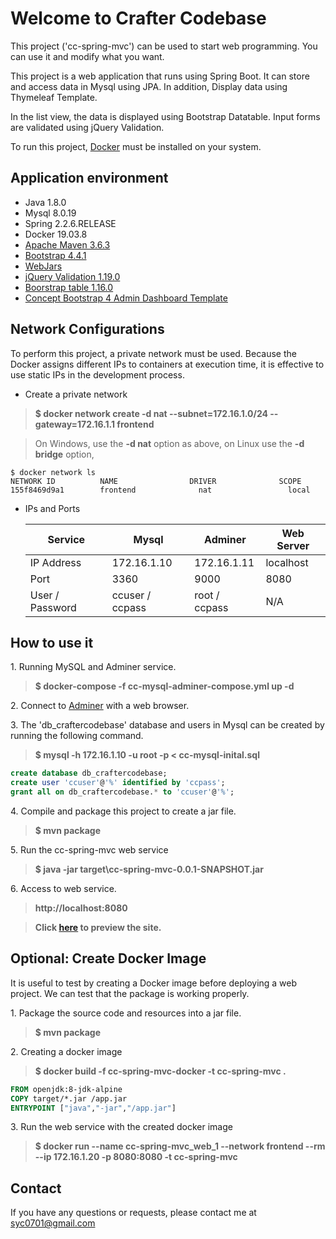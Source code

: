 # Welcome to Crafter Codebase

This project ('cc-spring-mvc') can be used to start web programming. You can use it and modify what you want.

This project is a web application that runs using Spring Boot. It can store and access data in Mysql using JPA. 
In addition, Display data using Thymeleaf Template.

In the list view, the data is displayed using Bootstrap Datatable. 
Input forms are validated using jQuery Validation.

To run this project, [Docker](https://www.docker.com/) must be installed on your system.

## Application environment
* Java 1.8.0
* Mysql 8.0.19
* Spring 2.2.6.RELEASE
* Docker 19.03.8
* [Apache Maven 3.6.3](https://getbootstrap.com)
* [Bootstrap 4.4.1](https://getbootstrap.com)
* [WebJars](https://www.webjars.org/)
* [jQuery Validation 1.19.0](https://jqueryvalidation.org/)
* [Boorstrap table 1.16.0](https://bootstrap-table.com/)
* [Concept Bootstrap 4 Admin Dashboard Template](https://colorlib.com/polygon/concept/index.html)


## Network Configurations
To perform this project, a private network must be used.
Because the Docker assigns different IPs to containers at execution time, it is effective to use static IPs in the development process.

* Create a private network

>__$ docker network create -d nat --subnet=172.16.1.0/24 --gateway=172.16.1.1 frontend__

> On Windows, use the **-d nat** option as above, on Linux use the **-d bridge** option,

```
$ docker network ls
NETWORK ID          NAME                DRIVER              SCOPE
155f8469d9a1        frontend              nat                 local
```

* IPs and Ports

    Service         | Mysql           | Adminer       | Web Server        
    --------------- | --------------- | ------------- | -------------
    IP Address      | 172.16.1.10     | 172.16.1.11   | localhost
    Port            | 3360            | 9000          | 8080
    User / Password | ccuser / ccpass | root / ccpass | N/A


## How to use it
1\. Running MySQL and Adminer service.
>__$ docker-compose -f cc-mysql-adminer-compose.yml up -d__
	
2\. Connect to [Adminer](http://localhost:9000) with a web browser.

3\. The 'db_craftercodebase' database and users in Mysql can be created by running the following command.

>__$ mysql -h 172.16.1.10 -u root -p < cc-mysql-inital.sql__
	
```sql
create database db_craftercodebase;                 
create user 'ccuser'@'%' identified by 'ccpass';    
grant all on db_craftercodebase.* to 'ccuser'@'%';  
```

4\. Compile and package this project to create a jar file.

>__$ mvn package__
	    
5\. Run the cc-spring-mvc web service

>__$ java -jar target\cc-spring-mvc-0.0.1-SNAPSHOT.jar__
	
6\. Access to web service.

>__http://localhost:8080__

>__Click [here]('http://15.223.94.55:8080/') to preview the site.__


## Optional: Create Docker Image
	
It is useful to test by creating a Docker image before deploying a web project. We can test that the package is working properly.

1\. Package the source code and resources into a jar file.
    
>__$ mvn package__

2\. Creating a docker image

>__$ docker build -f cc-spring-mvc-docker -t cc-spring-mvc .__
    

```dockerfile
FROM openjdk:8-jdk-alpine
COPY target/*.jar /app.jar
ENTRYPOINT ["java","-jar","/app.jar"]
```

3\. Run the web service with the created docker image

>__$ docker run --name cc-spring-mvc_web_1 --network frontend --rm --ip 172.16.1.20 -p 8080:8080 -t cc-spring-mvc__


## Contact
If you have any questions or requests, please contact me at [syc0701@gmail.com](mailto:syc0701@gmail.com)    
